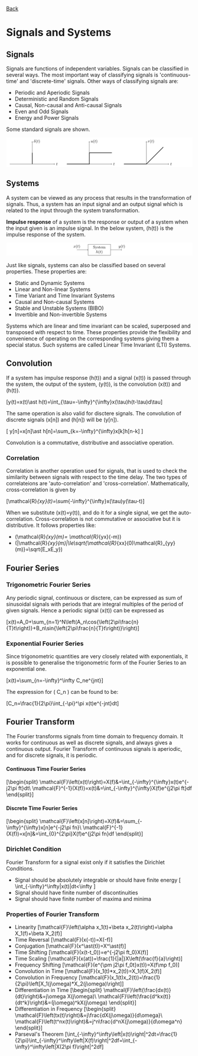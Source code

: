 [Back](../../contents.md)
# Signals and Systems

## Signals
Signals are functions of independent variables. Signals can be classified in several ways. The most important way of classifying signals is 'continuous-time' and 'discrete-time' signals. Other ways of classifying signals are:
- Periodic and Aperiodic Signals
- Deterministic and Random Signals
- Causal, Non-causal and Anti-causal Signals
- Even and Odd Signals
- Energy and Power Signals

Some standard signals are shown.

![standard_signals](standard_signals.svg)

## Systems
A system can be viewed as any process that results in the transformation of signals. Thus, a system has an input signal and an output signal which is related to the input through the system transformation.

**Impulse response** of a system is the response or output of a system when the input given is an impulse signal. In the below system, \(h(t)\) is the impulse response of the system.

![system](system.svg)

Just like signals, systems can also be classified based on several properties. These properties are:
- Static and Dynamic Systems
- Linear and Non-linear Systems
- Time Variant and Time Invariant Systems
- Causal and Non-causal Systems
- Stable and Unstable Systems (BIBO)
- Invertible and Non-invertible Systems

Systems which are linear and time invariant can be scaled, superposed and transposed with respect to time. These properties provide the flexibility and convenience of operating on the corresponding systems giving them a special status. Such systems are called Linear Time Invariant (LTI) Systems.

## Convolution
If a system has impulse response \(h(t)\) and a signal \(x(t)\) is passed through the system, the output of the system, \(y(t)\), is the convolution \(x(t)\) and \(h(t)\).

\[y(t)=x(t)\ast h(t)=\int_{\tau=-\infty}^{\infty}x(\tau)h(t-\tau)d\tau\]

The same operation is also valid for disctere signals. The convolution of discrete signals \(x[n]\) and \(h[n]\) will be \(y[n]\).

\[
y[n]=x[n]\ast h[n]=\sum_{k=-\infty}^{\infty}x[k]h[n-k]
\]

Convolution is a commutative, distributive and associative operation.

### Correlation
Correlation is another operation used for signals, that is used to check the similarity between signals with respect to the time delay. The two types of correlateions are 'auto-correlation' and 'cross-correlation'. Mathematically, cross-correlation is given by

\[\mathcal{R}_{xy}(t)=\sum_{-\infty}^{\infty}x(\tau)y(\tau-t)\]

When we substitute \(x(t)=y(t)\), and do it for a single signal, we get the auto-correlation. Cross-correlation is not commutative or associative but it is distributive. It follows properties like:
- \(\mathcal{R}_{xy}(m)= \mathcal{R}_{yx}(-m)\)
- \(|\mathcal{R}_{xy}(m)|\le\sqrt{\mathcal{R}_{xx}(0)\mathcal{R}_{yy}(m)}=\sqrt{E_xE_y}\)

## Fourier Series
### Trigonometric Fourier Series
Any periodic signal, continuous or disctere, can be expressed as sum of sinusoidal signals with periods that are integral multiples of the period of given signals. Hence a periodic signal \(x(t)\) can be expressed as

\[x(t)=A_0+\sum_{n=1}^N\left(A_n\cos{\left(2\pi\frac{n}{T}t\right)}+B_n\sin{\left(2\pi\frac{n}{T}t\right)}\right)\]

### Exponential Fourier Series
Since trigonometric quantities are very closely related with exponentials, it is possible to generalise the trigonometric form of the Fourier Series to an exponential one.

\[x(t)=\sum_{n=-\infty}^\infty C_ne^{jnt}\]

The expression for \( C_n \) can be found to be:

\[C_n=\frac{1}{2\pi}\int_{-\pi}^\pi x(t)e^{-jnt}dt\]

## Fourier Transform
The Fourier transforms signals from time domain to frequency domain. It works for continuous as well as discrete signals, and always gives a continuous output. Fourier Transform of continuous signals is aperiodic, and for discrete signals, it is periodic.

#### Continuous Time Fourier Series
\[\begin{split}
\mathcal{F}\left(x(t)\right)=X(f)&=\int_{-\infty}^{\infty}x(t)e^{-j2\pi ft}dt\\
\mathcal{F}^{-1}(X(f))=x(t)&=\int_{-\infty}^{\infty}X(f)e^{j2\pi ft}df
\end{split}\]

#### Discrete Time Fourier Series
\[\begin{split}
\mathcal{F}\left(x[n]\right)=X(f)&=\sum_{-\infty}^{\infty}x[n]e^{-j2\pi fn}\\
\mathcal{F}^{-1}(X(f))=x[n]&=\int_{0}^{2\pi}X(f)e^{j2\pi fn}df
\end{split}\]

### Dirichlet Condition
Fourier Transform for a signal exist only if it satisfies the Dirichlet Conditions.
- Signal should be absolutely integrable or should have finite energy \[ \int_{-\infty}^\infty|x(t)|dt<\infty \]
- Signal should have finite number of discontinuities
- Signal should have finite number of maxima and minima

### Properties of Fourier Transform
- Linearity
\[\mathcal{F}\left(\alpha x_1(t)+\beta x_2(t)\right)=\alpha X_1(f)+\beta X_2(f)\]
- Time Reversal
\[\mathcal{F}(x(-t))=X(-f)\]
- Conjugation
\[\mathcal{F}(x^\ast(t))=X^\ast(f)\]
- Time Shifting
\[\mathcal{F}(x(t-t_0))=e^{-j2\pi ft_0}X(f)\]
- Time Scaling
\[\mathcal{F}(x(at))=\frac{1}{|a|}X\left(\frac{f}{a}\right)\]
- Frequency Shifting
\[\mathcal{F}(e^{\pm j2\pi f_0t}x(t))=X(f\mp f_0)\]
- Convolution in Time
\[\mathcal{F}(x_1(t)*x_2(t))=X_1(f)X_2(f)\]
- Convolution in Frequency
\[\mathcal{F}(x_1(t)x_2(t))=\frac{1}{2\pi}\left[X_1(j\omega)*X_2(j\omega)\right]\]
- Differentiation in Time
\[\begin{split}
\mathcal{F}\left(\frac{dx(t)}{dt}\right)&=j\omega X(j\omega)\\
\mathcal{F}\left(\frac{d^kx(t)}{dt^k}\right)&=(j\omega)^kX(j\omega)
\end{split}\]
- Differentiation in Frequency
\[\begin{split}
\mathcal{F}\left(tx(t)\right)&=j\frac{dX(j\omega)}{d\omega}\\
\mathcal{F}\left(t^nx(t)\right)&=j^n\frac{d^nX(j\omega)}{d\omega^n}
\end{split}\]
- Parseval's Theorem
\[\int_{-\infty}^\infty\left|x(t)\right|^2dt=\frac{1}{2\pi}\int_{-\infty}^\infty\left|X(f)\right|^2df=\int_{-\infty}^\infty\left|X(2\pi f)\right|^2df\]
